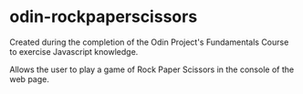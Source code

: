 # odin-rockpaperscissors
Created during the completion of the Odin Project's Fundamentals Course to exercise Javascript knowledge.

Allows the user to play a game of Rock Paper Scissors in the console of the web page.